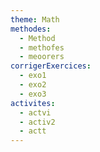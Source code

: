 ```yaml
---
theme: Math
methodes:
  - Method
  - methofes
  - meoorers
corrigerExercices:
  - exo1
  - exo2
  - exo3
activites:
  - actvi
  - activ2
  - actt
---
```


